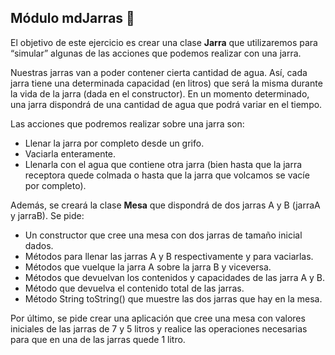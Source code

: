 ## Módulo mdJarras 🍺

El objetivo de este ejercicio es crear una clase **Jarra** que utilizaremos para “simular” algunas de
las acciones que podemos realizar con una jarra. 

Nuestras jarras van a poder contener cierta cantidad de agua. Así, cada jarra tiene una
determinada capacidad (en litros) que será la misma durante la vida de la jarra (dada en el
constructor). En un momento determinado, una jarra dispondrá de una cantidad de agua que
podrá variar en el tiempo.

Las acciones que podremos realizar sobre una jarra son:
* Llenar la jarra por completo desde un grifo.
* Vaciarla enteramente.
* Llenarla con el agua que contiene otra jarra (bien hasta que la jarra receptora quede
colmada o hasta que la jarra que volcamos se vacíe por completo).

Además, se creará la clase **Mesa** que dispondrá de dos jarras A y B (jarraA y jarraB). Se pide: 
* Un constructor que cree una mesa con dos jarras de tamaño inicial dados.
* Métodos para llenar las jarras A y B respectivamente y para vaciarlas.
* Métodos que vuelque la jarra A sobre la jarra B y viceversa.
* Métodos que devuelvan los contenidos y capacidades de las jarra A y B.
* Método que devuelva el contenido total de las jarras.
* Método String toString() que muestre las dos jarras que hay en la mesa.

Por último, se pide crear una aplicación que cree una mesa con valores iniciales de las jarras de 7 y 5 litros y
realice las operaciones necesarias para que en una de las jarras quede 1 litro.


